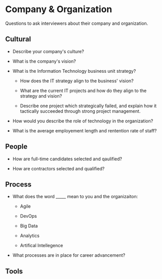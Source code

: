 # Company & Organization

Questions to ask interviewers about their company and organization.

## Cultural

* Describe your company's culture?

* What is the company's vision?

* What is the Information Technology business unit strategy?

  * How does the IT strategy align to the business' vision?

  * What are the current IT projects and how do they align to the strategy and
    vision?

  * Describe one project which strategically failed, and explain how it
    tactically succeeded through strong project management.

* How would you describe the role of technology in the organization?

* What is the average employement length and rentention rate of staff?

## People

* How are full-time candidates selected and qaulified?

* How are contractors selected and qualified?

## Process

* What does the word _____ mean to you and the organizaiton:

    * Agile

    * DevOps

    * Big Data

    * Analytics

    * Artifical Intellegence

* What processes are in place for career advancement?

## Tools
